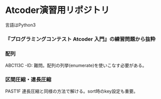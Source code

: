 # Atcoder演習用リポジトリ
言語はPython3<br>

### 『プログラミングコンテスト Atcoder 入門』の練習問題から抜粋
### 配列<br>
ABC113C -ID: 難問。配列の列挙(enumerate)を使いこなす必要がある。<br>

### 区間圧縮・連長圧縮
PAST1F 連長圧縮と同様の方法で解ける。sort時のkey設定も重要。<br>
